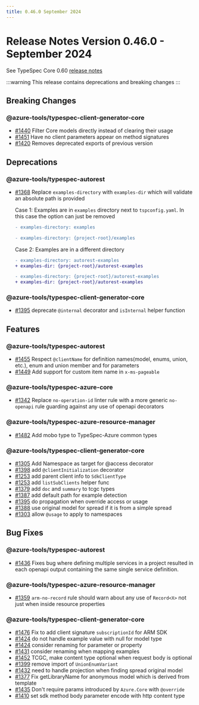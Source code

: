 ```yaml
---
title: 0.46.0 September 2024
---
```


# Release Notes Version 0.46.0 - September 2024

See TypeSpec Core 0.60 [release notes](https://typespec.io/docs/release-notes/release-2024-09-10)

:::warning
This release contains deprecations and breaking changes
:::

## Breaking Changes

### @azure-tools/typespec-client-generator-core

- [#1440](https://github.com/Azure/typespec-azure/pull/1440) Filter Core models directly instead of clearing their usage
- [#1451](https://github.com/Azure/typespec-azure/pull/1451) Have no client parameters appear on method signatures
- [#1420](https://github.com/Azure/typespec-azure/pull/1420) Removes deprecated exports of previous version

## Deprecations

### @azure-tools/typespec-autorest

- [#1368](https://github.com/Azure/typespec-azure/pull/1368) Replace `examples-directory` with `examples-dir` which will validate an absolute path is provided

  Case 1: Examples are in `examples` directory next to `tspconfig.yaml`. In this case the option can just be removed

  ```diff
  - examples-directory: examples
  ```

  ```diff
  - examples-directory: {project-root}/examples
  ```

  Case 2: Examples are in a different directory

  ```diff
  - examples-directory: autorest-examples
  + examples-dir: {project-root}/autorest-examples
  ```

  ```diff
  - examples-directory: {project-root}/autorest-examples
  + examples-dir: {project-root}/autorest-examples
  ```

### @azure-tools/typespec-client-generator-core

- [#1395](https://github.com/Azure/typespec-azure/pull/1395) deprecate `@internal` decorator and `isInternal` helper function

## Features

### @azure-tools/typespec-autorest

- [#1455](https://github.com/Azure/typespec-azure/pull/1455) Respect `@clientName` for definition names(model, enums, union, etc.), enum and union member and for parameters
- [#1449](https://github.com/Azure/typespec-azure/pull/1449) Add support for custom item name in `x-ms-pageable`

### @azure-tools/typespec-azure-core

- [#1342](https://github.com/Azure/typespec-azure/pull/1342) Replace `no-operation-id` linter rule with a more generic `no-openapi` rule guarding against any use of openapi decorators

### @azure-tools/typespec-azure-resource-manager

- [#1482](https://github.com/Azure/typespec-azure/pull/1482) Add mobo type to TypeSpec-Azure common types

### @azure-tools/typespec-client-generator-core

- [#1305](https://github.com/Azure/typespec-azure/pull/1305) Add Namespace as target for @access decorator
- [#1398](https://github.com/Azure/typespec-azure/pull/1398) add `@clientInitialization` decorator
- [#1253](https://github.com/Azure/typespec-azure/pull/1253) add parent client info to `SdkClientType`
- [#1253](https://github.com/Azure/typespec-azure/pull/1253) add `listSubClients` helper func
- [#1379](https://github.com/Azure/typespec-azure/pull/1379) add `doc` and `summary` to tcgc types
- [#1387](https://github.com/Azure/typespec-azure/pull/1387) add default path for example detection
- [#1395](https://github.com/Azure/typespec-azure/pull/1395) do propagation when override access or usage
- [#1388](https://github.com/Azure/typespec-azure/pull/1388) use original model for spread if it is from a simple spread
- [#1303](https://github.com/Azure/typespec-azure/pull/1303) allow `@usage` to apply to namespaces

## Bug Fixes

### @azure-tools/typespec-autorest

- [#1436](https://github.com/Azure/typespec-azure/pull/1436) Fixes bug where defining multiple services in a project resulted in each openapi output containing the same single service definition.

### @azure-tools/typespec-azure-resource-manager

- [#1359](https://github.com/Azure/typespec-azure/pull/1359) `arm-no-record` rule should warn about any use of `Record<X>` not just when inside resource properties

### @azure-tools/typespec-client-generator-core

- [#1476](https://github.com/Azure/typespec-azure/pull/1476) Fix to add client signature `subscriptionId` for ARM SDK
- [#1424](https://github.com/Azure/typespec-azure/pull/1424) do not handle example value with null for model type
- [#1424](https://github.com/Azure/typespec-azure/pull/1424) consider renaming for parameter or property
- [#1431](https://github.com/Azure/typespec-azure/pull/1431) consider renaming when mapping examples
- [#1452](https://github.com/Azure/typespec-azure/pull/1452) TCGC, make content type optional when request body is optional
- [#1399](https://github.com/Azure/typespec-azure/pull/1399) remove import of `UnionEnumVariant`
- [#1432](https://github.com/Azure/typespec-azure/pull/1432) need to handle projection when finding spread original model
- [#1377](https://github.com/Azure/typespec-azure/pull/1377) Fix getLibraryName for anonymous model which is derived from template
- [#1435](https://github.com/Azure/typespec-azure/pull/1435) Don't require params introduced by `Azure.Core` with `@override`
- [#1410](https://github.com/Azure/typespec-azure/pull/1410) set sdk method body parameter encode with http content type
